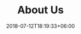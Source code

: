 ---
title: "About Us"
date: 2018-07-12T18:19:33+06:00
heading : "WE ARE PICTURES4U. AN AWARD-WINNING CREATIVE STUDIO IN DUBLIN."
description : "We are specialized in developing forward-thinking brand identities, websites, illustration and animation for all types of customers. And we do this by bringing our customers through each phase of the design process with us."
expertise_title: "Expertise"
expertise_sectors: ["Customer Experience Design", "Digital Products", "Development", "Campaign & Content", "Employer Branding", "Animation & Motion Graphics", "Packaging & Product Design", "Retail & Spacial", "Print & Editorial Design", "Concept/Text", "Information Design"]
---